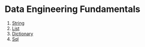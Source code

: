 # Data Engineering Fundamentals

1. [String](https://github.com/juheck/data-structures-python/blob/main/sections/string.md)
2. [List](https://github.com/juheck/data-structures-python/blob/main/sections/list.md)
3. [Dictionary](https://github.com/juheck/data-structures-python/blob/main/sections/dictionary.md)
4. [Sql](https://github.com/juheck/data-structures-python/blob/main/sections/sql.md)



